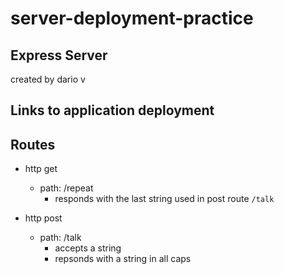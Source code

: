 # server-deployment-practice
## Express Server

created by dario v

## Links to application deployment

## Routes

- http get
  + path: /repeat
    * responds with the last string used in post route `/talk`

- http post
  + path: /talk
    * accepts a string
    * repsonds with a string in all caps